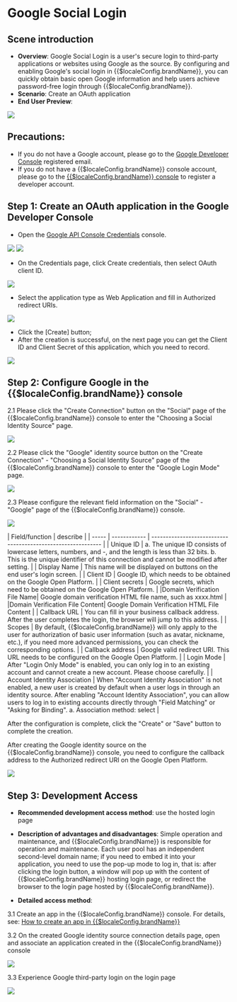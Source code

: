 # Google Social Login

<LastUpdated/>

## Scene introduction

- **Overview**: Google Social Login is a user's secure login to third-party applications or websites using Google as the source. By configuring and enabling Google's social login in {{$localeConfig.brandName}}, you can quickly obtain basic open Google information and help users achieve password-free login through {{$localeConfig.brandName}}.
- **Scenario**: Create an OAuth application
- **End User Preview**:

<img src="./images/google_1.png" >

## Precautions:

- If you do not have a Google account, please go to the [Google Developer Console](https://accounts.google.com/signin/v2/identifier?hl=en&continue=https%3A%2F%2Fwww.google.com%2F&ec=GAlAmgQ&flowName=GlifWebSignIn&flowEntry=AddSession) registered email.
- If you do not have a {{$localeConfig.brandName}} console account, please go to the [{{$localeConfig.brandName}} console](https://authing.cn/) to register a developer account.

## Step 1: Create an OAuth application in the Google Developer Console

- Open the [Google API Console Credentials](https://console.cloud.google.com/apis/credentials) console.

<img src="./images/google_2.png" >
<img src="./images/google_3.png" >

- On the Credentials page, click Create credentials, then select OAuth client ID.

<img src="./images/google_4.png" >

- Select the application type as Web Application and fill in Authorized redirect URIs.

<img src="./images/google_5.png" >

- Click the [Create] button;
- After the creation is successful, on the next page you can get the Client ID and Client Secret of this application, which you need to record.

<img src="./images/google_6.png" >


## Step 2: Configure Google in the {{$localeConfig.brandName}} console

2.1 Please click the "Create Connection" button on the "Social" page of the {{$localeConfig.brandName}} console to enter the "Choosing a Social Identity Source" page.

<img src="./images/google_7.png" >

2.2 Please click the "Google" identity source button on the "Create Connection" - "Choosing a Social Identity Source" page of the {{$localeConfig.brandName}} console to enter the "Google Login Mode" page.

<img src="./images/google_8.png" >

2.3 Please configure the relevant field information on the "Social" - "Google" page of the {{$localeConfig.brandName}} console.

<img src="./images/google_9.png" >


| Field/function    | describe                                                     |
| ----- | ------------ | ------------------------------------------------------------ |
| Unique ID | a. The unique ID consists of lowercase letters, numbers, and -, and the length is less than 32 bits. b. This is the unique identifier of this connection and cannot be modified after setting. |
| Display Name | This name will be displayed on buttons on the end user's login screen. |
| Client ID | Google ID, which needs to be obtained on the Google Open Platform. |
| Client secrets | Google secrets, which need to be obtained on the Google Open Platform. |
|Domain Verification File Name| Google domain verification HTML file name, such as xxxx.html |
|Domain Verification File Content| Google Domain Verification HTML File Content |
| Callback URL | You can fill in your business callback address. After the user completes the login, the browser will jump to this address. |
| Scopes | By default, {{$localeConfig.brandName}} will only apply to the user for authorization of basic user information (such as avatar, nickname, etc.), if you need more advanced permissions, you can check the corresponding options. |
| Callback address | Google valid redirect URI. This URL needs to be configured on the Google Open Platform. |
| Login Mode | After "Login Only Mode" is enabled, you can only log in to an existing account and cannot create a new account. Please choose carefully. |
| Account Identity Association | When "Account Identity Association" is not enabled, a new user is created by default when a user logs in through an identity source. After enabling "Account Identity Association", you can allow users to log in to existing accounts directly through "Field Matching" or "Asking for Binding". a. Association method: select |


After the configuration is complete, click the "Create" or "Save" button to complete the creation.

After creating the Google identity source on the {{$localeConfig.brandName}} console, you need to configure the callback address to the Authorized redirect URI on the Google Open Platform.

<img src="./images/google_10.png" >


## Step 3: Development Access

- **Recommended development access method**: use the hosted login page

- **Description of advantages and disadvantages**: Simple operation and maintenance, and {{$localeConfig.brandName}} is responsible for operation and maintenance. Each user pool has an independent second-level domain name; if you need to embed it into your application, you need to use the pop-up mode to log in, that is: after clicking the login button, a window will pop up with the content of {{$localeConfig.brandName}} hosting login page, or redirect the browser to the login page hosted by {{$localeConfig.brandName}}.

- **Detailed access method**:

3.1 Create an app in the {{$localeConfig.brandName}} console. For details, see: [How to create an app in {{$localeConfig.brandName}}](https://docs.authing.cn/v2/guides/app/create-app.html)

3.2 On the created Google identity source connection details page, open and associate an application created in the {{$localeConfig.brandName}} console

<img src="./images/google_11.png" >

3.3 Experience Google third-party login on the login page

<img src="./images/google_12.png" >





